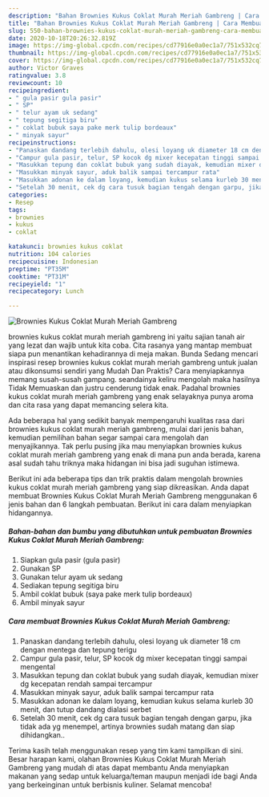 ```yaml
---
description: "Bahan Brownies Kukus Coklat Murah Meriah Gambreng | Cara Membuat Brownies Kukus Coklat Murah Meriah Gambreng Yang Paling Enak"
title: "Bahan Brownies Kukus Coklat Murah Meriah Gambreng | Cara Membuat Brownies Kukus Coklat Murah Meriah Gambreng Yang Paling Enak"
slug: 550-bahan-brownies-kukus-coklat-murah-meriah-gambreng-cara-membuat-brownies-kukus-coklat-murah-meriah-gambreng-yang-paling-enak
date: 2020-10-18T20:26:32.819Z
image: https://img-global.cpcdn.com/recipes/cd77916e0a0ec1a7/751x532cq70/brownies-kukus-coklat-murah-meriah-gambreng-foto-resep-utama.jpg
thumbnail: https://img-global.cpcdn.com/recipes/cd77916e0a0ec1a7/751x532cq70/brownies-kukus-coklat-murah-meriah-gambreng-foto-resep-utama.jpg
cover: https://img-global.cpcdn.com/recipes/cd77916e0a0ec1a7/751x532cq70/brownies-kukus-coklat-murah-meriah-gambreng-foto-resep-utama.jpg
author: Victor Graves
ratingvalue: 3.8
reviewcount: 10
recipeingredient:
- " gula pasir gula pasir"
- " SP"
- " telur ayam uk sedang"
- " tepung segitiga biru"
- " coklat bubuk saya pake merk tulip bordeaux"
- " minyak sayur"
recipeinstructions:
- "Panaskan dandang terlebih dahulu, olesi loyang uk diameter 18 cm dengan mentega dan tepung terigu"
- "Campur gula pasir, telur, SP kocok dg mixer kecepatan tinggi sampai mengental"
- "Masukkan tepung dan coklat bubuk yang sudah diayak, kemudian mixer dg kecepatan rendah sampai tercampur"
- "Masukkan minyak sayur, aduk balik sampai tercampur rata"
- "Masukkan adonan ke dalam loyang, kemudian kukus selama kurleb 30 menit, dan tutup dandang dialasi serbet"
- "Setelah 30 menit, cek dg cara tusuk bagian tengah dengan garpu, jika tidak ada yg menempel, artinya brownies sudah matang dan siap dihidangkan.."
categories:
- Resep
tags:
- brownies
- kukus
- coklat

katakunci: brownies kukus coklat 
nutrition: 104 calories
recipecuisine: Indonesian
preptime: "PT35M"
cooktime: "PT31M"
recipeyield: "1"
recipecategory: Lunch

---
```



![Brownies Kukus Coklat Murah Meriah Gambreng](https://img-global.cpcdn.com/recipes/cd77916e0a0ec1a7/751x532cq70/brownies-kukus-coklat-murah-meriah-gambreng-foto-resep-utama.jpg)


brownies kukus coklat murah meriah gambreng ini yaitu sajian tanah air yang lezat dan wajib untuk kita coba. Cita rasanya yang mantap membuat siapa pun menantikan kehadirannya di meja makan.
Bunda Sedang mencari inspirasi resep brownies kukus coklat murah meriah gambreng untuk jualan atau dikonsumsi sendiri yang Mudah Dan Praktis? Cara menyiapkannya memang susah-susah gampang. seandainya keliru mengolah maka hasilnya Tidak Memuaskan dan justru cenderung tidak enak. Padahal brownies kukus coklat murah meriah gambreng yang enak selayaknya punya aroma dan cita rasa yang dapat memancing selera kita.



Ada beberapa hal yang sedikit banyak mempengaruhi kualitas rasa dari brownies kukus coklat murah meriah gambreng, mulai dari jenis bahan, kemudian pemilihan bahan segar sampai cara mengolah dan menyajikannya. Tak perlu pusing jika mau menyiapkan brownies kukus coklat murah meriah gambreng yang enak di mana pun anda berada, karena asal sudah tahu triknya maka hidangan ini bisa jadi suguhan istimewa.


Berikut ini ada beberapa tips dan trik praktis dalam mengolah brownies kukus coklat murah meriah gambreng yang siap dikreasikan. Anda dapat membuat Brownies Kukus Coklat Murah Meriah Gambreng menggunakan 6 jenis bahan dan 6 langkah pembuatan. Berikut ini cara dalam menyiapkan hidangannya.

<!--inarticleads1-->

##### Bahan-bahan dan bumbu yang dibutuhkan untuk pembuatan Brownies Kukus Coklat Murah Meriah Gambreng:

1. Siapkan  gula pasir (gula pasir)
1. Gunakan  SP
1. Gunakan  telur ayam uk sedang
1. Sediakan  tepung segitiga biru
1. Ambil  coklat bubuk (saya pake merk tulip bordeaux)
1. Ambil  minyak sayur




<!--inarticleads2-->

##### Cara membuat Brownies Kukus Coklat Murah Meriah Gambreng:

1. Panaskan dandang terlebih dahulu, olesi loyang uk diameter 18 cm dengan mentega dan tepung terigu
1. Campur gula pasir, telur, SP kocok dg mixer kecepatan tinggi sampai mengental
1. Masukkan tepung dan coklat bubuk yang sudah diayak, kemudian mixer dg kecepatan rendah sampai tercampur
1. Masukkan minyak sayur, aduk balik sampai tercampur rata
1. Masukkan adonan ke dalam loyang, kemudian kukus selama kurleb 30 menit, dan tutup dandang dialasi serbet
1. Setelah 30 menit, cek dg cara tusuk bagian tengah dengan garpu, jika tidak ada yg menempel, artinya brownies sudah matang dan siap dihidangkan..




Terima kasih telah menggunakan resep yang tim kami tampilkan di sini. Besar harapan kami, olahan Brownies Kukus Coklat Murah Meriah Gambreng yang mudah di atas dapat membantu Anda menyiapkan makanan yang sedap untuk keluarga/teman maupun menjadi ide bagi Anda yang berkeinginan untuk berbisnis kuliner. Selamat mencoba!
